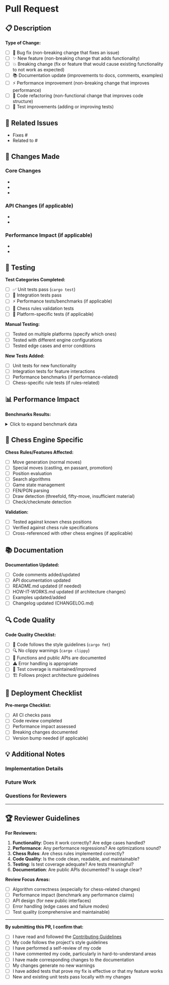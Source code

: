# Pull Request

## 📋 Description

<!-- Provide a brief description of what this PR does -->

**Type of Change:**
- [ ] 🐛 Bug fix (non-breaking change that fixes an issue)
- [ ] ✨ New feature (non-breaking change that adds functionality)
- [ ] 💥 Breaking change (fix or feature that would cause existing functionality to not work as expected)
- [ ] 📚 Documentation update (improvements to docs, comments, examples)
- [ ] ⚡ Performance improvement (non-breaking change that improves performance)
- [ ] 🧹 Code refactoring (non-functional change that improves code structure)
- [ ] 🧪 Test improvements (adding or improving tests)

## 🔗 Related Issues

<!-- Link to related issues using "Fixes #123" or "Closes #123" syntax -->

- Fixes #
- Related to #

## 🔧 Changes Made

<!-- Describe the changes in detail -->

### Core Changes
-
-
-

### API Changes (if applicable)
-
-

### Performance Impact (if applicable)
-
-

## 🧪 Testing

<!-- Describe how you tested your changes -->

**Test Categories Completed:**
- [ ] ✅ Unit tests pass (`cargo test`)
- [ ] 🧪 Integration tests pass
- [ ] ⚡ Performance tests/benchmarks (if applicable)
- [ ] 🎯 Chess rules validation tests
- [ ] 📱 Platform-specific tests (if applicable)

**Manual Testing:**
- [ ] Tested on multiple platforms (specify which ones)
- [ ] Tested with different engine configurations
- [ ] Tested edge cases and error conditions

**New Tests Added:**
- [ ] Unit tests for new functionality
- [ ] Integration tests for feature interactions
- [ ] Performance benchmarks (if performance-related)
- [ ] Chess-specific rule tests (if rules-related)

## 📊 Performance Impact

<!-- Fill out if this PR affects performance -->

**Benchmarks Results:**

<details>
<summary>Click to expand benchmark data</summary>

```
Before:
- Move generation: X moves/second
- Search (depth 6): Y nodes/second
- Memory usage: Z MB

After:
- Move generation: A moves/second (+/- B%)
- Search (depth 6): C nodes/second (+/- D%)
- Memory usage: E MB (+/- F MB)
```

</details>

## 🎯 Chess Engine Specific

<!-- Fill out if this affects chess functionality -->

**Chess Rules/Features Affected:**
- [ ] Move generation (normal moves)
- [ ] Special moves (castling, en passant, promotion)
- [ ] Position evaluation
- [ ] Search algorithms
- [ ] Game state management
- [ ] FEN/PGN parsing
- [ ] Draw detection (threefold, fifty-move, insufficient material)
- [ ] Check/checkmate detection

**Validation:**
- [ ] Tested against known chess positions
- [ ] Verified against chess rule specifications
- [ ] Cross-referenced with other chess engines (if applicable)

## 📚 Documentation

**Documentation Updated:**
- [ ] Code comments added/updated
- [ ] API documentation updated
- [ ] README.md updated (if needed)
- [ ] HOW-IT-WORKS.md updated (if architecture changes)
- [ ] Examples updated/added
- [ ] Changelog updated (CHANGELOG.md)

## 🔍 Code Quality

**Code Quality Checklist:**
- [ ] 🎨 Code follows the style guidelines (`cargo fmt`)
- [ ] 🔍 No clippy warnings (`cargo clippy`)
- [ ] 📖 Functions and public APIs are documented
- [ ] ⚠️ Error handling is appropriate
- [ ] 🧪 Test coverage is maintained/improved
- [ ] 🏗️ Follows project architecture guidelines

## 🚀 Deployment Checklist

<!-- For maintainers -->

**Pre-merge Checklist:**
- [ ] All CI checks pass
- [ ] Code review completed
- [ ] Performance impact assessed
- [ ] Breaking changes documented
- [ ] Version bump needed (if applicable)

## 💡 Additional Notes

<!-- Any additional information, context, or screenshots -->

### Implementation Details

<!-- Explain any complex implementation decisions -->

### Future Work

<!-- Any follow-up work or improvements identified -->

### Questions for Reviewers

<!-- Specific areas you'd like feedback on -->

---

## 🏆 Reviewer Guidelines

**For Reviewers:**

1. **Functionality**: Does it work correctly? Are edge cases handled?
2. **Performance**: Any performance regressions? Are optimizations sound?
3. **Chess Rules**: Are chess rules implemented correctly?
4. **Code Quality**: Is the code clean, readable, and maintainable?
5. **Testing**: Is test coverage adequate? Are tests meaningful?
6. **Documentation**: Are public APIs documented? Is usage clear?

**Review Focus Areas:**
- [ ] Algorithm correctness (especially for chess-related changes)
- [ ] Performance impact (benchmark any performance claims)
- [ ] API design (for new public interfaces)
- [ ] Error handling (edge cases and failure modes)
- [ ] Test quality (comprehensive and maintainable)

---

**By submitting this PR, I confirm that:**

- [ ] I have read and followed the [Contributing Guidelines](CONTRIBUTING.md)
- [ ] My code follows the project's style guidelines
- [ ] I have performed a self-review of my code
- [ ] I have commented my code, particularly in hard-to-understand areas
- [ ] I have made corresponding changes to the documentation
- [ ] My changes generate no new warnings
- [ ] I have added tests that prove my fix is effective or that my feature works
- [ ] New and existing unit tests pass locally with my changes